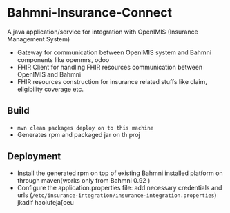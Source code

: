 # Bahmni-Insurance-Connect 
A java application/service for integration with OpenIMIS (Insurance Management System)
 - Gateway for communication between OpenIMIS system and Bahmni components like openmrs, odoo
 - FHIR Client for handling FHIR resources communication between OpenIMIS and Bahmni
 - FHIR resources construction for insurance related stuffs like claim, eligibility coverage etc.

## Build
 - ``mvn clean packages deploy on to this machine``
 - Generates rpm and packaged jar on th proj
 
## Deployment 
 - Install the generated rpm on top of existing Bahmni installed platform  on through maven(works only from Bahmni 0.92 )
 - Configure the application.properties file: add necessary credentials and urls (`/etc/insurance-integration/insurance-integration.properties`)
jkadif haoiufeja[oeu 
